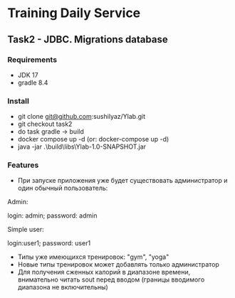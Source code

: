 # Training Daily Service
## Task2 - JDBC. Migrations database
### Requirements
* JDK 17
* gradle 8.4
### Install
* git clone git@github.com:sushilyaz/Ylab.git
* git checkout task2
* do task gradle -> build
* docker compose up -d (or: docker-compose up -d)
* java -jar .\build\libs\Ylab-1.0-SNAPSHOT.jar
### Features
* При запуске приложения уже будет существовать администратор и один обычный пользователь:

Admin:

login: admin; password: admin

Simple user:

login:user1; password: user1

* Типы уже имеющихся тренировок: "gym", "yoga"
* Новые типы тренировок может добавлять только администратор
* Для получения сженных калорий в диапазоне времени, внимательно читать sout перед вводом (границы вводимого диапазона не включительны)
